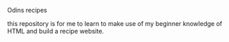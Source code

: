 Odins recipes

this repository is for me to learn to make use of my beginner knowledge of HTML and build a recipe website.
